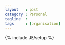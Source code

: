 ```yaml
---
layout   : post
category : Personal
tagline  : 
tags     : [organisation]
---
```

{% include JB/setup %}
